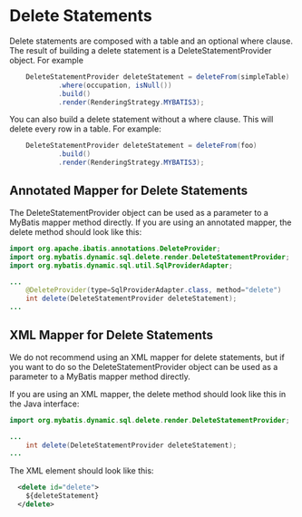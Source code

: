 # Delete Statements

Delete statements are composed with a table and an optional where clause.  The result of building a delete
statement is a DeleteStatementProvider object.  For example

```java
    DeleteStatementProvider deleteStatement = deleteFrom(simpleTable)
            .where(occupation, isNull())
            .build()
            .render(RenderingStrategy.MYBATIS3);
```
You can also build a delete statement without a where clause.  This will delete every row in a table.
For example:

```java
    DeleteStatementProvider deleteStatement = deleteFrom(foo)
            .build()
            .render(RenderingStrategy.MYBATIS3);
``` 

## Annotated Mapper for Delete Statements

The DeleteStatementProvider object can be used as a parameter to a MyBatis mapper method directly.  If you
are using an annotated mapper, the delete method should look like this:
  
```java
import org.apache.ibatis.annotations.DeleteProvider;
import org.mybatis.dynamic.sql.delete.render.DeleteStatementProvider;
import org.mybatis.dynamic.sql.util.SqlProviderAdapter;

...
    @DeleteProvider(type=SqlProviderAdapter.class, method="delete")
    int delete(DeleteStatementProvider deleteStatement);
...

```

## XML Mapper for Delete Statements

We do not recommend using an XML mapper for delete statements, but if you want to do so the DeleteStatementProvider object can be used as a parameter to a MyBatis mapper method directly.

If you are using an XML mapper, the delete method should look like this in the Java interface:
  
```java
import org.mybatis.dynamic.sql.delete.render.DeleteStatementProvider;

...
    int delete(DeleteStatementProvider deleteStatement);
...

```

The XML element should look like this:

```xml
  <delete id="delete">
    ${deleteStatement}
  </delete>
```
